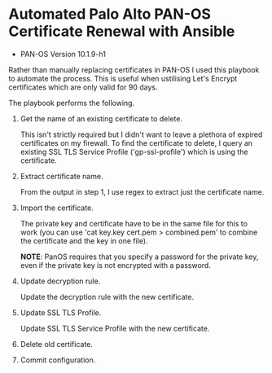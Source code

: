 # Automated Palo Alto PAN-OS Certificate Renewal with Ansible

* PAN-OS Version 10.1.9-h1

Rather than manually replacing certificates in PAN-OS I used this playbook to automate the process. This is useful when ustilising Let's Encrypt certificates which are only valid for 90 days.

The playbook performs the following.

1. Get the name of an existing certificate to delete.

   This isn't strictly required but I didn't want to leave a plethora of expired certificates on my firewall. To find the certificate to delete, I query an existing SSL TLS Service Profile ('gp-ssl-profile') which is using the certificate.

2. Extract certificate name.

   From the output in step 1, I use regex to extract just the certificate name.

4. Import the certificate.

   The private key and certificate have to be in the same file for this to work (you can use 'cat key.key cert.pem > combined.pem' to combine the certificate and the key in one file).

   **NOTE**: PanOS requires that you specify a password for the private key, even if the private key is not encrypted with a password.

5. Update decryption rule.

   Update the decryption rule with the new certificate.

6. Update SSL TLS Profile.

   Update SSL TLS Service Profile with the new certificate.

7. Delete old certificate.

8. Commit configuration.
